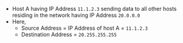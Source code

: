 - Host A having IP Address `11.1.2.3` sending data to all other hosts residing in the network having IP Address `20.0.0.0`
- Here,
	- Source Address = IP Address of host A = `11.1.2.3`
	- Destination Address = `20.255.255.255`